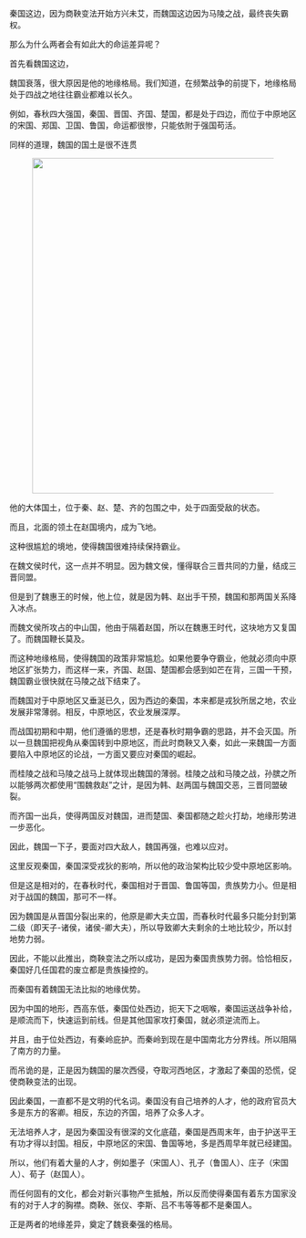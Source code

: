 <p data-pid="zmpfE95v">秦国这边，因为商鞅变法开始方兴未艾，而魏国这边因为马陵之战，最终丧失霸权。</p><p data-pid="mw0C7jcz">那么为什么两者会有如此大的命运差异呢？</p><p data-pid="NCPrPLEG">首先看魏国这边，</p><p data-pid="pON1OSdt">魏国衰落，很大原因是他的地缘格局。我们知道，在频繁战争的前提下，地缘格局处于四战之地往往霸业都难以长久。</p><p data-pid="HGutpL-b">例如，春秋四大强国，秦国、晋国、齐国、楚国，都是处于四边，而位于中原地区的宋国、郑国、卫国、鲁国，命运都很惨，只能依附于强国苟活。</p><p data-pid="thi2PcGk">同样的道理，魏国的国土是很不连贯</p><figure data-size="normal"><img src="https://pic1.zhimg.com/v2-c11032c03a5a2ee7e26e385c9c35d8bd_720w.jpg?source=d16d100b" data-caption="" data-size="normal" data-rawwidth="588" data-rawheight="333" class="origin_image zh-lightbox-thumb" width="588" data-original="https://pica.zhimg.com/v2-c11032c03a5a2ee7e26e385c9c35d8bd_720w.jpg?source=d16d100b"></figure><p data-pid="cMI3RuTl">他的大体国土，位于秦、赵、楚、齐的包围之中，处于四面受敌的状态。</p><p data-pid="ABsuX3wv">而且，北面的领土在赵国境内，成为飞地。</p><p data-pid="Zu97vK8k">这种很尴尬的境地，使得魏国很难持续保持霸业。</p><p data-pid="X4idvGEm">在魏文侯时代，这一点并不明显。因为魏文侯，懂得联合三晋共同的力量，结成三晋同盟。</p><p data-pid="aAtFBF_z">但是到了魏惠王的时候，他上位，就是因为韩、赵出手干预，魏国和那两国关系降入冰点。</p><p data-pid="UzNAJrsI">而魏文侯所攻占的中山国，他由于隔着赵国，所以在魏惠王时代，这块地方又复国了。而魏国鞭长莫及。</p><p data-pid="1Rga9L9D">而这种地缘格局，使得魏国的政策非常尴尬。如果他要争夺霸业，他就必须向中原地区扩张势力，而这样一来，齐国、赵国、楚国都会感到如芒在背，三国一干预，魏国霸业很快就在马陵之战下结束了。</p><p data-pid="HeNDZf4g">而魏国对于中原地区又垂涎已久，因为西边的秦国，本来都是戎狄所居之地，农业发展非常薄弱。相反，中原地区，农业发展深厚。</p><p data-pid="Jm_5xVZC">而战国初期和中期，他们遵循的思想，还是春秋时期争霸的思路，并不会灭国。所以一旦魏国把视角从秦国转到中原地区，而此时商鞅又入秦，如此一来魏国一方面要陷入中原地区的论战，一方面又要应对秦国的崛起。</p><p data-pid="rVA7JnnU">而桂陵之战和马陵之战马上就体现出魏国的薄弱。桂陵之战和马陵之战，孙膑之所以能够两次都使用“围魏救赵”之计，是因为韩、赵两国与魏国交恶，三晋同盟破裂。</p><p data-pid="DrHH5N7C">而齐国一出兵，使得两国反对魏国，进而楚国、秦国都随之趁火打劫，地缘形势进一步恶化。</p><p data-pid="TQAOe3Yb">因此，魏国一下子，要面对四大敌人，魏国再强，也难以应对。</p><p data-pid="RfB7UruR">这里反观秦国，秦国深受戎狄的影响，所以他的政治架构比较少受中原地区影响。</p><p data-pid="4d0kpDhe">但是这是相对的，在春秋时代，秦国相对于晋国、鲁国等国，贵族势力小。但是相对于战国的魏国，那可不一样。</p><p data-pid="ibMFHSdP">因为魏国是从晋国分裂出来的，他原是卿大夫立国，而春秋时代最多只能分封到第二级（即天子-诸侯，诸侯-卿大夫），所以导致卿大夫剩余的土地比较少，所以封地势力弱。</p><p data-pid="FXWVBu4h">因此，不能以此推出，商鞅变法之所以成功，是因为秦国贵族势力弱。恰恰相反，秦国好几任国君的废立都是贵族操控的。</p><p data-pid="E6KTRxMB">而秦国有着魏国无法比拟的地缘优势。</p><p data-pid="VhCSNoSF">因为中国的地形，西高东低，秦国位处西边，扼天下之咽喉，秦国运送战争补给，是顺流而下，快速运到前线。但是其他国家攻打秦国，就必须逆流而上。</p><p data-pid="RMRk2UaM">并且，由于位处西边，有秦岭庇护。而秦岭到现在是中国南北方分界线。所以阻隔了南方的力量。</p><p data-pid="l19fK15X">而吊诡的是，正是因为魏国的屡次西侵，夺取河西地区，才激起了秦国的恐慌，促使商鞅变法的出现。</p><p data-pid="e-s3P183">因此秦国，一直都不是文明的代名词。秦国没有自己培养的人才，他的政府官员大多是东方的客卿。相反，东边的齐国，培养了众多人才。</p><p data-pid="MKBBLobH">无法培养人才，是因为秦国没有很深的文化底蕴，秦国是西周末年，由于护送平王有功才得以封国。相反，中原地区的宋国、鲁国等地，多是西周早年就已经建国。</p><p data-pid="fiuHVI6Y">所以，他们有着大量的人才，例如墨子（宋国人）、孔子（鲁国人）、庄子（宋国人）、荀子（赵国人）。</p><p data-pid="5_RwqDs8">而任何固有的文化，都会对新兴事物产生抵触，所以反而使得秦国有着东方国家没有的对于人才的胸襟。商鞅、张仪、李斯、吕不韦等等都不是秦国人。</p><p data-pid="KfqoC3a9">正是两者的地缘差异，奠定了魏衰秦强的格局。</p><p></p>
